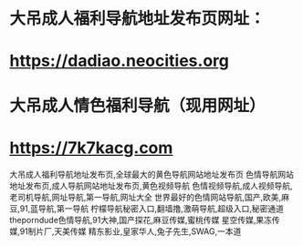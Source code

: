 # 大吊成人福利导航地址发布页网址：

# https://dadiao.neocities.org

# 大吊成人情色福利导航（现用网址）

# https://7k7kacg.com

大吊成人福利导航地址发布页,全球最大的黄色导航网站地址发布页
色情导航网站地址发布页,成人导航网站地址发布页,黄色视频导航
色情视频导航,成人视频导航,老司机导航,网址导航,第一导航,网址大全
世界最好的色情网站导航,国产,欧美,麻豆,91,蓝导航,第一导航
柠檬导航秘密入口,翻墙撸,激萌导航,超级入口,秘密通道
theporndude色情导航,91大神,国产探花,麻豆传媒,蜜桃传媒
星空传媒,果冻传媒,91制片厂,天美传媒
精东影业,皇家华人,兔子先生,SWAG,一本道
